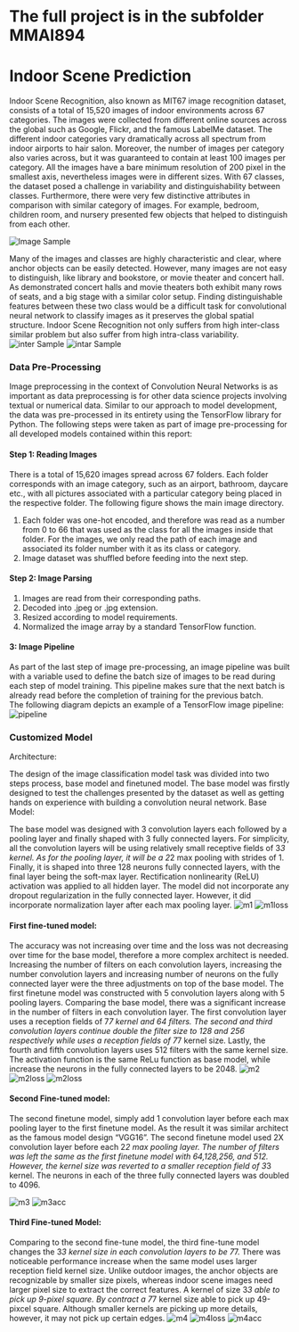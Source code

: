 # The full project is in the subfolder MMAI894
# Indoor Scene Prediction #

Indoor Scene Recognition, also known as MIT67 image recognition dataset, consists of a total of 15,520 images of indoor environments across 67 categories. The images were collected from different online sources across the global such as Google, Flickr, and the famous LabelMe dataset. The different indoor categories vary dramatically across all spectrum from indoor airports to hair salon.  Moreover, the number of images per category also varies across, but it was guaranteed to contain at least 100 images per category. All the images have a bare minimum resolution of 200 pixel in the smallest axis, nevertheless images were in different sizes. With 67 classes, the dataset posed a challenge in variability and distinguishability between classes. Furthermore, there were very few distinctive attributes in comparison with similar category of images. For example, bedroom, children room, and nursery presented few objects that helped to distinguish from each other.  

![Image Sample](https://github.com/UWMonkey/CNN/blob/master/image/image_sample.png)

Many of the images and classes are highly characteristic and clear, where anchor objects can be easily detected. However, many images are not easy to distinguish, like library and bookstore, or movie theater and concert hall. 
As demonstrated concert halls and movie theaters both exhibit many rows of seats, and a big stage with a similar color setup. Finding distinguishable features between these two class would be a difficult task for convolutional neural network to classify images as it preserves the global spatial structure. Indoor Scene Recognition not only suffers from high inter-class similar problem but also suffer from high intra-class variability. 
![inter Sample](https://github.com/UWMonkey/CNN/blob/master/image/inter.png)
![intar Sample](https://github.com/UWMonkey/CNN/blob/master/image/intra.PNG)

### Data Pre-Processing 

Image preprocessing in the context of Convolution Neural Networks is as important as data preprocessing is for other data science projects involving textual or numerical data. Similar to our approach to model development, the data was pre-processed in its entirety using the TensorFlow library for Python. The following steps were taken as part of image pre-processing for all developed models contained within this report:

#### Step 1: Reading Images 
There is a total of 15,620 images spread across 67 folders. Each folder corresponds with an image category, such as an airport, bathroom, daycare etc., with all pictures associated with a particular category being placed in the respective folder. The following figure shows the main image directory.

1.	Each folder was one-hot encoded, and therefore was read as a number from 0 to 66 that was used as the class for all the images inside that folder. For the images, we only read the path of each image and associated its folder number with it as its class or category. 
2.	Image dataset was shuffled before feeding into the next step.

#### Step 2: Image Parsing 
1.	Images are read from their corresponding paths. 
2.	Decoded into .jpeg or .jpg extension.
3.	Resized according to model requirements.  
4.	Normalized the image array by a standard TensorFlow function. 

#### 3: Image Pipeline 
As part of the last step of image pre-processing, an image pipeline was built with a variable used to define the batch size of images to be read during each step of model training. This pipeline makes sure that the next batch is already read before the completion of training for the previous batch.  
The following diagram depicts an example of a TensorFlow image pipeline: 
![pipeline](https://github.com/UWMonkey/CNN/blob/master/image/pipe.png)


### Customized Model

Architecture:

The design of the image classification model task was divided into two steps process, base model and finetuned model. The base model was firstly designed to test the challenges presented by the dataset as well as getting hands on experience with building a convolution neural network. 
Base Model:

The base model was designed with 3 convolution layers each followed by a pooling layer and finally shaped with 3 fully connected layers. For simplicity, all the convolution layers will be using relatively small receptive fields of 3*3 kernel. As for the pooling layer, it will be a 2*2 max pooling with strides of 1. Finally, it is shaped into three 128 neurons fully connected layers, with the final layer being the soft-max layer. Rectification nonlinearity (ReLU) activation was applied to all hidden layer. The model did not incorporate any dropout regularization in the fully connected layer. However, it did incorporate normalization layer after each max pooling layer. 
![m1](https://github.com/UWMonkey/CNN/blob/master/image/model1.png)
![m1loss](https://github.com/UWMonkey/CNN/blob/master/image/model1loss.png)

#### First fine-tuned model:

The accuracy was not increasing over time and the loss was not decreasing over time for the base model, therefore a more complex architect is needed. Increasing the number of filters on each convolution layers, increasing the number convolution layers and increasing number of neurons on the fully connected layer were the three adjustments on top of the base model. The first finetune model was constructed with 5 convolution layers along with 5 pooling layers. Comparing the base model, there was a significant increase in the number of filters in each convolution layer. The first convolution layer uses a reception fields of 7*7 kernel and 64 filters. The second and third convolution layers continue double the filter size to 128 and 256 respectively while uses a reception fields of 7*7 kernel size. Lastly, the fourth and fifth convolution layers uses 512 filters with the same kernel size. The activation function is the same ReLu function as base model, while increase the neurons in the fully connected layers to be 2048. 
![m2](https://github.com/UWMonkey/CNN/blob/master/image/model2.png)
![m2loss](https://github.com/UWMonkey/CNN/blob/master/image/model2loss.png)
![m2loss](https://github.com/UWMonkey/CNN/blob/master/image/model2acc.png)

#### Second Fine-tuned model:

The second finetune model, simply add 1 convolution layer before each max pooling layer to the first finetune model. As the result it was similar architect as the famous model design “VGG16”. The second finetune model used 2X convolution layer before each 2*2 max pooling layer. The number of filters was left the same as the first finetune model with 64,128,256, and 512. However, the kernel size was reverted to a smaller reception field of 3*3 kernel.  The neurons in each of the three fully connected layers was doubled to 4096.

![m3](https://github.com/UWMonkey/CNN/blob/master/image/model3.PNG)
![m3acc](https://github.com/UWMonkey/CNN/blob/master/image/model3acc.png)


#### Third Fine-tuned Model:

Comparing to the second fine-tune model, the third fine-tune model changes the 3*3 kernel size in each convolution layers to be 7*7. There was noticeable performance increase when the same model uses larger reception field kernel size. Unlike outdoor images, the anchor objects are recognizable by smaller size pixels, whereas indoor scene images need larger pixel size to extract the correct features. A kernel of size 3*3 able to pick up 9-pixel square. By contract a 7*7 kernel size able to pick up 49-pixcel square. Although smaller kernels are picking up more details, however, it may not pick up certain edges. 
![m4](https://github.com/UWMonkey/CNN/blob/master/image/mode4.PNG)
![m4loss](https://github.com/UWMonkey/CNN/blob/master/image/mode4loss.png)
![m4acc](https://github.com/UWMonkey/CNN/blob/master/image/mode4acc.png)


